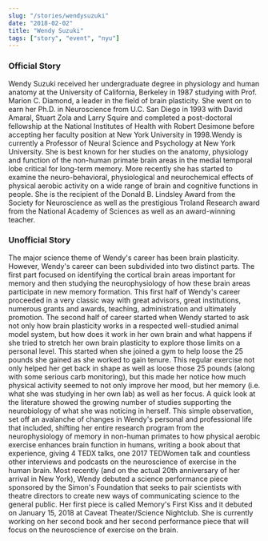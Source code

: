 ```yaml
---
slug: "/stories/wendysuzuki"
date: "2018-02-02"
title: "Wendy Suzuki"
tags: ["story", "event", "nyu"]
---
```

### Official Story
Wendy Suzuki received her undergraduate degree in physiology and human anatomy at the University of California, Berkeley in 1987 studying with Prof. Marion C. Diamond, a leader in the field of brain plasticity. She went on to earn her Ph.D. in Neuroscience from U.C. San Diego in 1993 with David Amaral, Stuart Zola and Larry Squire and completed a post-doctoral fellowship at the National Institutes of Health with Robert Desimone before accepting her faculty position at New York University in 1998.Wendy is currently a Professor of Neural Science and Psychology at New York University. She is best known for her studies on the anatomy, physiology and function of the non-human primate brain areas in the medial temporal lobe critical for long-term memory. More recently she has started to examine the neuro-behavioral, physiological and neurochemical effects of physical aerobic activity on a wide range of brain and cognitive functions in people. She is the recipient of the Donald B. Lindsley Award from the Society for Neuroscience as well as the prestigious Troland Research award from the National Academy of Sciences as well as an award-winning teacher.

### Unofficial Story
The major science theme of Wendy's career has been brain plasticity. However, Wendy's career can been subdivided into two distinct parts. The first part focused on identifying the cortical brain areas important for memory and then studying the neurophysiology of how these brain areas participate in new memory formation. This first half of Wendy's career proceeded in a very classic way with great advisors, great institutions, numerous grants and awards, teaching, administration and ultimately promotion. The second half of career started when Wendy started to ask not only how brain plasticity works in a respected well-studied animal model system, but how does it work in her own brain and what happens if she tried to stretch her own brain plasticity to explore those limits on a personal level. This started when she joined a gym to help loose the 25 pounds she gained as she worked to gain tenure. This regular exercise not only helped her get back in shape as well as loose those 25 pounds (along with some serious carb monitoring), but this made her notice how much physical activity seemed to not only improve her mood, but her memory (i.e. what she was studying in her own lab) as well as her focus. A quick look at the literature showed the growing number of studies supporting the neurobiology of what she was noticing in herself. This simple observation, set off an avalanche of changes in Wendy's personal and professional life that included, shifting her entire research program from the neurophysiology of memory in non-human primates to how physical aerobic exercise enhances brain function in humans, writing a book about that experience, giving 4 TEDX talks, one 2017 TEDWomen talk and countless other interviews and podcasts on the neuroscience of exercise in the human brain. Most recently (and on the actual 20th anniversary of her arrival in New York), Wendy debuted a science performance piece sponsored by the Simon's Foundation that seeks to pair scientists with theatre directors to create new ways of communicating science to the general public. Her first piece is called Memory's First Kiss and it debuted on January 15, 2018 at Caveat Theater/Science Nightclub. She is currently working on her second book and her second performance piece that will focus on the neuroscience of exercise on the brain.

